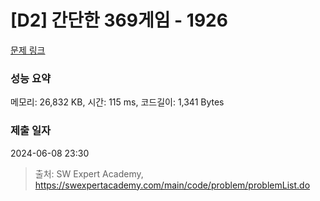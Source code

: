 # [D2] 간단한 369게임 - 1926 

[문제 링크](https://swexpertacademy.com/main/code/problem/problemDetail.do?contestProbId=AV5PTeo6AHUDFAUq) 

### 성능 요약

메모리: 26,832 KB, 시간: 115 ms, 코드길이: 1,341 Bytes

### 제출 일자

2024-06-08 23:30



> 출처: SW Expert Academy, https://swexpertacademy.com/main/code/problem/problemList.do